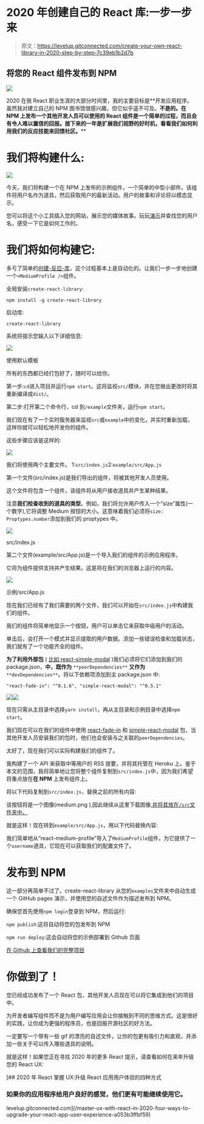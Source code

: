 # 2020 年创建自己的 React 库:一步一步来

> 原文：<https://levelup.gitconnected.com/create-your-own-react-library-in-2020-step-by-step-7c39eb1b2d7b>

## 将您的 React 组件发布到 NPM

![](img/d97e49e9db3d279b8fd02f16012ce898.png)

2020 在我 React 职业生涯的大部分时间里，我的主要目标是**开发应用程序。虽然我对建立自己的 NPM 图书馆很感兴趣，但它似乎遥不可及。**不是的。在 NPM 上发布一个其他开发人员可以使用的 React 组件是一个简单的过程，而且会有令人难以置信的回报。接下来的一年是扩展我们视野的好时机，看看我们如何利用我们的反应技能来回馈社区。****

# 我们将构建什么:

![](img/9e7532e96b80be2d4070e08cdddaf193.png)

今天，我们将构建一个在 NPM 上发布的示例组件，一个简单的中型小部件。该组件将用户名作为道具，然后获取用户的最新活动。用户的故事和评论将以模态显示。

您可以将这个小工具插入您的网站，展示您的媒体故事。玩玩[演示](https://deeayeen.github.io/react-medium-profile/)并查找您的用户名，感受一下它是如何工作的。

# 我们将如何构建它:

多亏了简单的[创建-反应-库](https://www.npmjs.com/package/create-react-library)，这个过程基本上是自动化的。让我们一步一步地创建一个`<MediumProfile />`组件。

全局安装`create-react-library`:

```
npm install -g create-react-library
```

启动库:

```
create-react-library
```

系统将提示您输入以下详细信息:

![](img/da56fe1e799ee6afa5d3b568aed981b4.png)

使用默认模板

所有的东西都已经打包好了，随时可以给你。

第一步:`cd`进入项目并运行`npm start`。这将监视`src/`模块，并在您做出更改时将其重新编译成`dist/`。

第二步:打开第二个命令行，cd 到`/example`文件夹，运行`npm start`。

我们现在有了一个实时服务器来监视`src`或`example`中的变化，并实时重新加载，这样你就可以轻松地开发你的组件。

这些步骤应该是这样的:

![](img/94040734ce14642f25e7d7bf6ee44882.png)

我们将使用两个主要文件。
1:`src/index.js`2:`example/src/App.js`

第一个文件(src/index.js)是我们导出的组件，将被其他开发人员使用。

这个文件将包含一个组件，该组件将从用户接收道具并产生某种结果。

注意**我们检查收到的道具的类型**。例如，我们将允许用户传入一个“size”属性(一个数字),它将调整 Medium 按钮的大小。这意味着我们必须将`size: Proptypes.number`添加到我们的 proptypes 中。

![](img/a2b04c057831b91494547ab486b4dfa2.png)

src/index.js

第二个文件(example/src/App.js)是一个导入我们的组件的示例应用程序。

它将为组件提供支持并产生结果。这是将在我们的浏览器上运行的内容。

![](img/5c537defe2eb8dd3d646546230d53fe9.png)

示例/src/App.js

现在我们已经有了我们需要的两个文件，我们可以开始在`src/index.js`中构建我们的组件。

我们的组件将简单地显示一个按钮，用户可以单击它来获取中级用户的活动。

单击后，会打开一个模式并显示提取的用户数据。添加一些错误检查和加载状态，我们就有了一个功能齐全的组件。

**为了利用外部包** ( [比如 react-simple-modal](https://www.npmjs.com/package/simple-react-modal) )我们必须将它们添加到我们的 package.json，**中，既作为** `**peerDependencies**` **又作为** `**devDependencies**`。将以下依赖项添加到主 package.json 中:

`"react-fade-in": "^0.1.6",
"simple-react-modal": "^0.5.1"`

![](img/58c90a9a57ab878f74ddb9b328b7e5c1.png)![](img/e03216f08ab3a0d31841b9d0bdf0cb0d.png)

现在只需从主目录中选择`yarn install`，再从主目录和示例目录中选择`npm start`。

我们现在可以在我们的组件中使用 [react-fade-in](https://www.npmjs.com/package/react-fade-in) 和 [simple-react-modal](https://www.npmjs.com/package/simple-react-modal) 包，当其他开发人员安装我们的包时，他们也会安装与之关联的`peerDependencies`。

太好了，现在我们可以实际构建我们的组件了。

我构建了一个 API 来获取中等用户的 RSS 提要，并将其托管在 Heroku 上。鉴于本文的范围，我将简单地让您将整个组件复制到`src/index.js`中，因为我们希望将重点放在**在 NPM** 上发布组件上。

将以下代码复制到`src/index.js`，替换之前的所有内容:

该按钮将是一个图像(medium.png ),因此继续从这里下载图像[,并将其放在`/src`文件夹中。](https://miro.medium.com/max/390/1*emiGsBgJu2KHWyjluhKXQw.png)

就是这样！现在转到`example/src/App.js`，用以下代码替换内容:

我们简单地从“react-medium-profile”导入了`MediumProfile`组件，为它提供了一个`username`道具，它现在可以获取我们的配置文件了。

# 发布到 NPM

这一部分再简单不过了。create-react-library 从您的`examples`文件夹中自动生成一个 GitHub pages 演示，并使用您的自述文件作为描述发布到 NPM。

确保您首先使用`npm login`登录到 NPM，然后运行:

`npm publish`:这将自动将您的包发布到 NPM

`npm run deploy`:这会自动将您的示例部署到 Github 页面

[在 Github 上查看我们的完整项目](https://github.com/deeayeen/react-medium-profile)

# 你做到了！

您已经成功发布了一个 React 包，其他开发人员现在可以将它集成到他们的项目中。

为开发者编写组件而不是为用户编写应用会让你接触到不同的思维方式。这是很好的实践，让你成为更强的程序员，也是回报开源社区的好方法。

一定要写一个带有一些 gif 的漂亮的自述文件，让你的包更有吸引力和直观，并添加一些关于可以传入哪些道具的说明。

就是这样！如果您正在寻找 2020 年的更多 React 提示，请查看如何在来年升级您的 React UX:

[](/master-ux-with-react-in-2020-four-ways-to-upgrade-your-react-app-user-experience-a053b3ffbf59) [## 2020 年 React 掌握 UX:升级 React 应用用户体验的四种方式

### 如果你的应用程序给用户良好的感觉，他们更有可能继续使用它。

levelup.gitconnected.com](/master-ux-with-react-in-2020-four-ways-to-upgrade-your-react-app-user-experience-a053b3ffbf59)